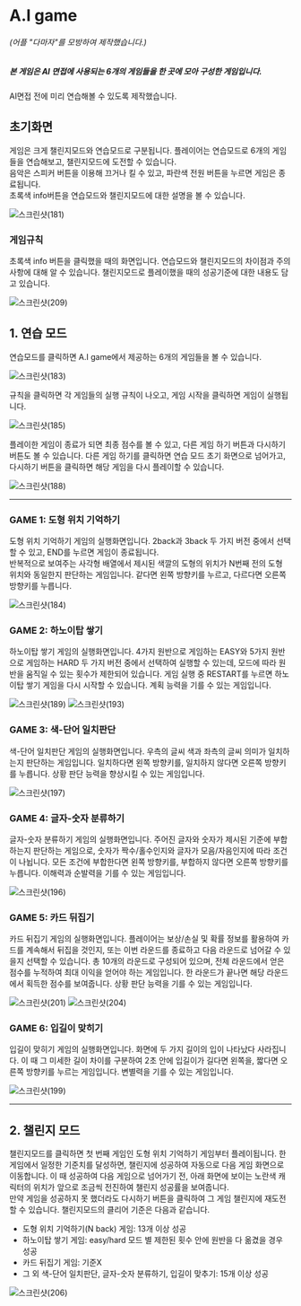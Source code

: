 # A.I game
###### (어플 "다마자"를 모방하여 제작했습니다.)  
##### 본 게임은 AI 면접에 사용되는 6개의 게임들을 한 곳에 모아 구성한 게임입니다.
AI면접 전에 미리 연습해볼 수 있도록 제작했습니다.

## 초기화면
게임은 크게 챌린지모드와 연습모드로 구분됩니다. 플레이어는 연습모드로 6개의 게임들을 연습해보고, 챌린지모드에 도전할 수 있습니다.  
음악은 스피커 버튼을 이용해 끄거나 킬 수 있고, 파란색 전원 버튼을 누르면 게임은 종료됩니다.  
초록색 info버튼을 연습모드와 챌린지모드에 대한 설명을 볼 수 있습니다.

![스크린샷(181)](https://user-images.githubusercontent.com/49235600/143726388-a6a7b7c3-324b-4c39-b61e-be72c6d48c95.png)


### 게임규칙
초록색 info 버튼을 클릭했을 때의 화면입니다.  연습모드와 챌린지모드의 차이점과 주의사항에 대해 알 수 있습니다.  챌린지모드로 플레이했을 때의 성공기준에 대한 내용도 담고 있습니다.  

![스크린샷(209)](https://user-images.githubusercontent.com/49235600/143823678-4d5a2482-740c-43a9-aa9c-b777bcddc63a.png)

## 1. 연습 모드
연습모드를 클릭하면 A.I game에서 제공하는 6개의 게임들을 볼 수 있습니다.  

![스크린샷(183)](https://user-images.githubusercontent.com/49235600/143726960-8032fb0d-13b4-4dad-ab62-4617788a4e88.png)

규칙을 클릭하면 각 게임들의 실행 규칙이 나오고, 게임 시작을 클릭하면 게임이 실행됩니다.  

![스크린샷(185)](https://user-images.githubusercontent.com/49235600/143727078-0b94ff33-ed9b-49d3-94a3-81b1c2bf284b.png)

플레이한 게임이 종료가 되면 최종 점수를 볼 수 있고, 다른 게임 하기 버튼과 다시하기 버튼도 볼 수 있습니다.  다른 게임 하기를 클릭하면 연습 모드 초기 화면으로 넘어가고, 다시하기 버튼을 클릭하면 해당 게임을 다시 플레이할 수 있습니다.

![스크린샷(188)](https://user-images.githubusercontent.com/49235600/143727547-4c5a41fb-9c69-48e0-9f53-c4670605e669.png)

---
### GAME 1: 도형 위치 기억하기
도형 위치 기억하기 게임의 실행화면입니다.  2back과 3back 두 가지 버전 중에서 선택할 수 있고, END를 누르면 게임이 종료됩니다.  
반복적으로 보여주는 사각형 배열에서 제시된 색깔의 도형의 위치가 N번째 전의 도형 위치와 동일한지 판단하는 게임입니다.  같다면 왼쪽 방향키를 누르고, 다르다면 오른쪽 방향키를 누릅니다.  

![스크린샷(184)](https://user-images.githubusercontent.com/49235600/143726961-a001b78d-d417-43c0-bb77-d1d22a1df56c.png)

### GAME 2: 하노이탑 쌓기
하노이탑 쌓기 게임의 실행화면입니다.   4가지 원반으로 게임하는 EASY와 5가지 원반으로 게임하는 HARD 두 가지 버전 중에서 선택하여 실행할 수 있는데, 모드에 따라 원반을 움직일 수 있는 횟수가 제한되어 있습니다.  게임 실행 중 RESTART를 누르면 하노이탑 쌓기 게임을 다시 시작할 수 있습니다.  계획 능력을 기를 수 있는 게임입니다.  

![스크린샷(189)](https://user-images.githubusercontent.com/49235600/143727846-5fb7f8ec-43a8-413e-9836-7c60e7c34883.png)
![스크린샷(193)](https://user-images.githubusercontent.com/49235600/143727842-c6c425cd-d40a-4447-be51-f40e5ca5dc13.png)

### GAME 3: 색-단어 일치판단
색-단어 일치판단 게임의 실행화면입니다.  우측의 글씨 색과 좌측의 글씨 의미가 일치하는지 판단하는 게임입니다.  일치하다면 왼쪽 방향키를, 일치하지 않다면 오른쪽 방향키를 누릅니다.  상황 판단 능력을 향상시킬 수 있는 게임입니다.  

![스크린샷(197)](https://user-images.githubusercontent.com/49235600/143728740-5d890e75-0b19-424c-baf5-cd8c6ee2d924.png)

### GAME 4: 글자-숫자 분류하기
글자-숫자 분류하기 게임의 실행화면입니다.  주어진 글자와 숫자가 제시된 기준에 부합하는지 판단하는 게임으로, 숫자가 짝수/홀수인지와 글자가 모음/자음인지에 따라 조건이 나뉩니다.  모든 조건에 부합한다면 왼쪽 방향키를, 부합하지 않다면 오른쪽 방향키를 누릅니다.  이해력과 순발력을 기를 수 있는 게임입니다.

![스크린샷(196)](https://user-images.githubusercontent.com/49235600/143729664-83bfb91c-7c2a-493c-b324-23fea0eb2ae0.png)


### GAME 5: 카드 뒤집기
카드 뒤집기 게임의 실행화면입니다.  플레이어는 보상/손실 및 확률 정보를 활용하여 카드를 계속해서 뒤집을 것인지, 또는 이번 라운드를 종료하고 다음 라운드로 넘어갈 수 있을지 선택할 수 있습니다.  총 10개의 라운드로 구성되어 있으며, 전체 라운드에서 얻은 점수를 누적하여 최대 이익을 얻어야 하는 게임입니다.  한 라운드가 끝나면 해당 라운드에서 획득한 점수를 보여줍니다.  상황 판단 능력을 기를 수 있는 게임입니다.  

![스크린샷(201)](https://user-images.githubusercontent.com/49235600/143729663-ba2bd4f7-bcb9-4cb0-bfe8-ccda72895bc2.png)
![스크린샷(204)](https://user-images.githubusercontent.com/49235600/143729822-5df41159-b489-4090-8945-c352bd2d4c70.png)


### GAME 6: 입길이 맞히기
입길이 맞히기 게임의 실행화면입니다.  화면에 두 가지 길이의 입이 나타났다 사라집니다.  이 때 그 미세한 길이 차이를 구분하여 2초 안에 입길이가 길다면 왼쪽을, 짧다면 오른쪽 방향키를 누르는 게임입니다.  변별력을 기를 수 있는 게임입니다.  

![스크린샷(199)](https://user-images.githubusercontent.com/49235600/143729662-4961bc66-5cbb-4b79-9b30-bf606e2154a6.png)


---

## 2. 챌린지 모드
챌린지모드를 클릭하면 첫 번째 게임인 도형 위치 기억하기 게임부터 플레이됩니다.  한 게임에서 일정한 기준치를 달성하면, 챌린지에 성공하여 자동으로 다음 게임 화면으로 이동합니다.  이 때 성공하여 다음 게임으로 넘어가기 전, 아래 화면에 보이는 노란색 캐릭터의 위치가 앞으로 조금씩 전진하여 챌린지 성공률을 보여줍니다.  
만약 게임을 성공하지 못 했더라도 다시하기 버튼을 클릭하여 그 게임 챌린지에 재도전할 수 있습니다. 
챌린지모드의 클리어 기준은 다음과 같습니다.
- 도형 위치 기억하기(N back) 게임: 13개 이상 성공
- 하노이탑 쌓기 게임: easy/hard 모드 별 제한된 횟수 안에 원반을 다 옮겼을 경우 성공
- 카드 뒤집기 게임: 기준X
- 그 외 색-단어 일치판단, 글자-숫자 분류하기, 입길이 맞추기: 15개 이상 성공

![스크린샷(206)](https://user-images.githubusercontent.com/49235600/143730129-1d06f5f9-690d-48b2-bce9-7e56773cc1a3.png)
